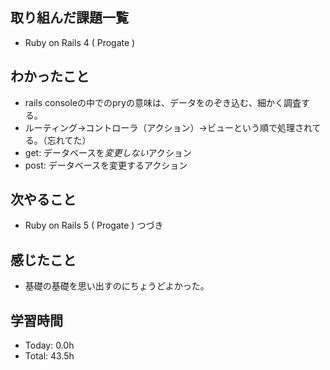 ## 取り組んだ課題一覧
- Ruby on Rails 4 ( Progate ) 
## わかったこと
- rails consoleの中でのpryの意味は、データをのぞき込む、細かく調査する。
- ルーティング→コントローラ（アクション）→ビューという順で処理されてる。（忘れてた）
- get: データベースを*変更しない*アクション
- post: データベースを変更するアクション
## 次やること
- Ruby on Rails 5 ( Progate ) つづき
## 感じたこと
- 基礎の基礎を思い出すのにちょうどよかった。
## 学習時間
- Today: 0.0h
- Total: 43.5h
